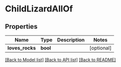 # ChildLizardAllOf

## Properties
Name | Type | Description | Notes
------------ | ------------- | ------------- | -------------
**loves_rocks** | **bool** |  | [optional] 

[[Back to Model list]](../README.md#documentation-for-models) [[Back to API list]](../README.md#documentation-for-api-endpoints) [[Back to README]](../README.md)


